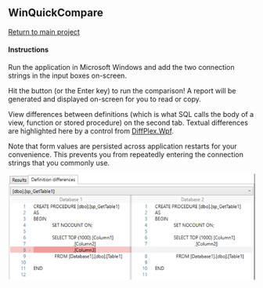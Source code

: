 ﻿## WinQuickCompare

[Return to main project](/../../)

#### Instructions

Run the application in Microsoft Windows and add the two connection strings in the input boxes on-screen.

Hit the button (or the Enter key) to run the comparison! A report will be generated and displayed on-screen for you to read or copy.

View differences between definitions (which is what SQL calls the body of a view, function or stored procedure) on the second tab. Textual differences are highlighted here by a control from [DiffPlex.Wpf](https://www.nuget.org/packages/DiffPlex.Wpf/).

Note that form values are persisted across application restarts for your convenience. This prevents you from repeatedly entering the connection strings that you commonly use.

![demo-screenshot](../../win-preview1.png)
